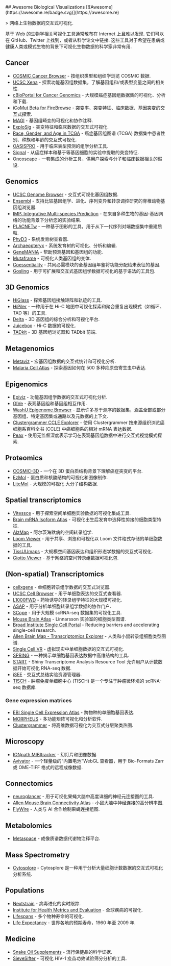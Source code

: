 <div class="github-widget" data-repo="keller-mark/awesome-biological-visualizations"></div>
## Awesome Biological Visualizations [![Awesome](https://awesome.re/badge.svg)](https://awesome.re)

&gt; 网络上生物数据的交互式可视化.

基于 Web 的生物学相关可视化工具通常散布在 Internet 上且难以发现. 它们可以在 GitHub、Twitter 上找到，或者从科学论文中链接. 这些工具对于希望在患病或健康人类或模式生物的背景下可视化生物数据的科学家非常有用.



## Cancer
- [COSMIC Cancer Browser](https://cancer.sanger.ac.uk/cosmic/browse/tissue) - 按组织类型和组织学浏览 COSMIC 数据.
- [UCSC Xena](https://xenabrowser.net/) - 探索功能基因组数据集，了解基因组和/或表型变量之间的相关性.
- [cBioPortal for Cancer Genomics](http://www.cbioportal.org/) - 大规模癌症基因组数据集的可视化、分析和下载.
- [iCoMut Beta for FireBrowse](http://firebrowse.org/iCoMut/) - 突变率、突变特征、临床数据、基因突变的交互式探索.
- [MAGI](http://magi.brown.edu) - 基因组畸变的可视化和协作注释.
- [ExploSig](http://explosig.lrgr.io) - 突变特征和临床数据的交互式可视化.
- [Race, Gender, and Age in TCGA](https://www.enpicom.com/visual-lab/tcga-visual-exploration-gender-race-age/) - 癌症基因组图谱 (TCGA) 数据集中患者性别、种族和年龄的交互式可视化.
- [OASISPRO](http://tinyurl.com/oasispro) - 用于临床表型预测的组学分析工具.
- [Signal](https://signal.mutationalsignatures.com/) - 从癌症样本和基于等基因细胞的实验中提取的突变特征.
- [Oncoscape](https://oncoscape.sttrcancer.org/) - 一套集成的分析工具，供用户探索与分子和临床数据相关的假设.


## Genomics
- [UCSC Genome Browser](https://genome.ucsc.edu/) - 交互式可视化基因组数据.
- [Ensembl](http://www.ensembl.org) - 支持比较基因组学、进化、序列变异和转录调控研究的脊椎动物基因组浏览器.
- [IMP: Integrative Multi-species Prediction](http://imp.princeton.edu/) - 在来自多种生物的基因-基因网络的功能背景下分析您的实验结果.
- [PLACNETw](https://castillo.dicom.unican.es/ex1/?unique=58f731fec480a) - 一种基于图形的工具，用于从下一代序列对端数据集中重建质粒.
- [PhyD3](https://phyd3.bits.vib.be/view.php?id=91162629d258a876ee994e9233b2ad87&f=xml) - 系统发育树查看器.
- [Archaeopteryx](http://www.phyloxml.org/archaeopteryx-js/bcl2_js.html) - 系统发育树的可视化、分析和编辑.
- [GeneMANIA](http://genemania.org/) - 帮助预测基因和基因组的功能.
- [Mutaframe](http://deogen2.mutaframe.com/) - 可视化人类基因组的变体.
- [Coessentiality](http://coessentiality.net) - 共同必需模块的全基因组年鉴将功能分配给未表征的基因.
- [Gosling](https://gosling.js.org) - 用于可扩展和交互式基因组学数据可视化的基于语法的工具包.

## 3D Genomics
- [HiGlass](http://higlass.io/) - 探索基因组接触矩阵和轨迹的工具.
- [HiPiler](http://hipiler.higlass.io/) - 一种用于在 Hi-C 地图中可视化探索和聚合重复出现模式（如循环、TAD 等）的工具.
- [Delta](http://delta.big.ac.cn/) - 3D 基因组的综合分析和可视化平台.
- [Juicebox](http://aidenlab.org/juicebox/) - Hi-C 数据的可视化.
- [TADkit](http://sgt.cnag.cat/3dg/tadkit/demo.h/index.html#!/project/dataset?conf=assets%2Fexamples%2Fconf.json) - 3D 基因组浏览器和 TADbit 前端.

## Metagenomics
- [Metaviz](http://metaviz.cbcb.umd.edu/) - 宏基因组数据的交互式统计和可视化分析.
- [Malaria Cell Atlas](https://www.sanger.ac.uk/science/tools/mca/mca/) - 探索基因如何在 500 多种疟原虫寄生虫中表达.

## Epigenomics
- [Epiviz](http://epiviz.cbcb.umd.edu/4/) - 功能基因组学数据的交互式可视化分析.
- [GIVe](https://mcf7.givengine.org/) - 表观基因组和基因组相互作用.
- [WashU Epigenome Browser](http://epigenomegateway.wustl.edu/) - 显示许多基于测序的数据集，涵盖全部或部分基因组、特定基因集或通路以及元数据的上下文.
- [Clustergrammer CCLE Explorer](https://maayanlab.github.io/CCLE_Clustergrammer/) - 使用 Clustergrammer 按来源组织浏览癌细胞系百科全书 (CCLE) 中癌细胞系的相对 mRNA 表达数据.
- [Peax](https://github.com/Novartis/peax) - 使用无监督深度表示学习在表观基因组数据中进行交互式视觉模式探索.

## Proteomics
- [COSMIC-3D](https://cancer.sanger.ac.uk/cosmic3d/protein/EGFR) - 一个在 3D 蛋白质结构背景下理解癌症突变的平台.
- [EzMol](http://www.sbg.bio.ic.ac.uk/~ezmol/) - 蛋白质和核酸结构的可视化和图像制作.
- [LiteMol](https://webchemdev.ncbr.muni.cz/LiteMol/) - 大规模的可视化 
大分子结构数据.


## Spatial transcriptomics
- [Vitessce](http://vitessce.io) - 用于探索空间单细胞实验数据的可视化集成工具.
- [Brain mRNA Isoform Atlas](https://isoformatlas.com/) - 可视化出生后发育中选择性剪接的细胞类型特征.
- [AlzMap](https://alzmap.org/) - 阿尔茨海默病的空间转录组学.
- [Loom Viewer](http://loom.linnarssonlab.org/dataset/cells/osmFISH/osmFISH_SScortex_mouse_all_cells.loom/NrBEoXQGhYDYoAYLRARigZlRgTDpAtAgFhRnSyg0Wrt1rUVuAHYlCYAOD5AzOo3qNmMAJy8ctaeWAYS0jvNoNqotpO6TSioZgmqmLCTJhNt0ebPCpgAWkQA6RJjgkxYxLkwlMrAKxIjr5wbv7~iKxcaLj~0AIkULhK~DAscpwZxGZJ_LIgigB2AK4ANqVKHIbquqi10LVKsgIl5RxyybFQPIGYGAi4yey4PGjDArjsaAgYaBOJaDy4A3i0C4G4EgbUEmiJmIwYmMnm2E0QQA) - 用于共享、浏览和可视化以 Loom 文件格式存储的单细胞数据的工具.
- [TissUUmaps](https://tissuumaps.research.it.uu.se/) - 大规模空间基因表达和组织形态学数据的交互式可视化.
- [Giotto Viewer](http://spatialgiotto.rc.fas.harvard.edu/giotto.viewer.html) - 基于网络的空间转录组数据可视化包.


## (Non-spatial) Transcriptomics
- [cellxgene](https://www.kidneycellatlas.org/mature-kidney-immune) - 单细胞转录组学数据的交互式浏览器.
- [UCSC Cell Browser](http://cells.ucsc.edu/?ds=cortex-dev) - 用于单细胞表达的交互式查看器.
- [L1000FWD](http://amp.pharm.mssm.edu/L1000FWD/) - 药物诱导的转录组学特征的大规模可视化.
- [ASAP](https://asap.epfl.ch/) - 用于分析单细胞转录组学数据的协作门户.
- [SCope](http://scope.aertslab.org/) - 用于大规模 scRNA-seq 数据集的可视化工具.
- [Mouse Brain Atlas](http://mousebrain.org/) - Linnarsson 实验室的细胞类型图谱.
- [Broad Institute Single Cell Portal](https://singlecell.broadinstitute.org/single_cell) - Reducing barriers and accelerating single-cell research.
- [Allen Brain Map - Transcriptomics Explorer](http://celltypes.brain-map.org/rnaseq/human_m1_10x) - 人类和小鼠转录组细胞类型图谱.
- [Single Cell VR](https://singlecellvr.herokuapp.com/) - 虚拟现实中单细胞数据的交互式可视化.
- [SPRING](https://kleintools.hms.harvard.edu/tools/springViewer_1_6_dev.html?datasets/mouse_HPCs/basal_bone_marrow/full) - 一种揭示单细胞基因表达数据中高维结构的工具.
- [START](https://kcvi.shinyapps.io/START/) - Shiny Transcriptome Analysis Resource Tool 允许用户从计数数据开始可视化 RNA-seq 数据.
- [iSEE](https://marionilab.cruk.cam.ac.uk/iSEE_allen/) - 交互式总结实验资源管理器.
- [TISCH](http://tisch.comp-genomics.org/home/) - 肿瘤免疫单细胞中心 (TISCH) 是一个专注于肿瘤微环境的 scRNA-seq 数据库.

### Gene expression matrices
- [EBI Single Cell Expression Atlas](https://www.ebi.ac.uk/gxa/sc/home) - 跨物种的单细胞基因表达.
- [MORPHEUS](https://software.broadinstitute.org/morpheus/) - 多功能矩阵可视化和分析软件.
- [Clustergrammer](https://maayanlab.cloud/clustergrammer/) - 将高维数据可视化为交互式分层聚类热图.

## Microscopy
- [IONpath MIBItracker](https://www.ionpath.com/mibitracker/) - 幻灯片和图像数据.
- [Avivator](http://avivator.gehlenborglab.org/) - 一个轻量级的“内置电池”WebGL 查看器，用于 Bio-Formats Zarr 或 OME-TIFF 格式的远程成像数据.

## Connectomics
- [neuroglancer](https://hemibrain-dot-neuroglancer-demo.appspot.com/#!gs://neuroglancer-janelia-flyem-hemibrain/v1.0/neuroglancer_demo_states/kc_apl_mpn1.json) - 用于可视化果蝇大脑中高度详细的神经元连接图的工具.
- [Allen Mouse Brain Connectivity Atlas](http://connectivity.brain-map.org/) - 小鼠大脑中神经连接的高分辨率图.
- [FlyWire](https://flywire.ai/) - 人类与 AI 合作绘制果蝇连接组图.


## Metabolomics
- [Metaspace](https://metaspace2020.eu/) - 成像质谱数据代谢物注释平台.


## Mass Spectrometry
- [Cytosplore](https://www.cytosplore.org/) - Cytosplore 是一种用于分析大量细胞计数数据的交互式可视化分析系统.


## Populations
- [Nextstrain](https://nextstrain.org/) - 病毒进化的实时跟踪.
- [Institute for Health Metrics and Evaluation](http://www.healthdata.org/results/data-visualizations) - 全球疾病的可视化.
- [Lifespans](http://www.cotrino.com/lifespan/) - 多个物种寿命的可视化.
- [Life Expectancy](http://projects.flowingdata.com/life-expectancy/) - 世界各地的预期寿命，1960 年至 2009 年.


## Medicine
- [Snake Oil Supplements](http://informationisbeautiful.net/visualizations/snake-oil-scientific-evidence-for-nutritional-supplements-vizsweet/) - 流行保健品的科学证据.
- [SieveSifter](http://sieve.fredhutch.org/viz/index.html?study=VTN503&protein=gag&reference=MRK_B_Ad5) - 可视化 HIV-1 疫苗功效试验筛分分析的工具.
